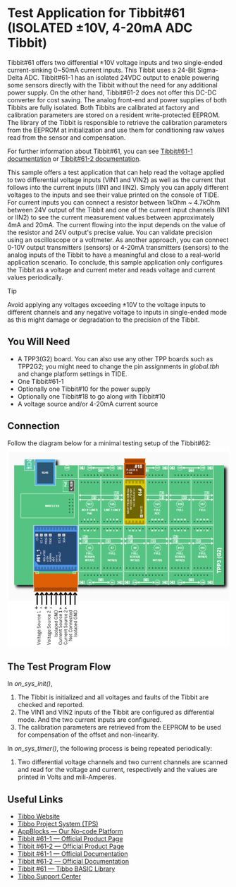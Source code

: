 # Test Application for Tibbit#61 (ISOLATED ±10V, 4-20mA ADC Tibbit)
Tibbit#61 offers two differential ±10V voltage inputs and two single-ended current-sinking 0~50mA current inputs. This Tibbit uses a 24-Bit Sigma-Delta ADC.
Tibbit#61-1 has an isolated 24VDC output to enable powering some sensors directly with the Tibbit without the need for any additional power supply. On the other hand, Tibbit#61-2 does not offer this DC-DC converter for cost saving.
The analog front-end and power supplies of both Tibbits are fully isolated.
Both Tibbits are calibrated at factory and calibration parameters are stored on a resident write-protected EEPROM. The library of the Tibbit is responsible to retrieve the calibration parameters from the EEPROM at initialization and use them for conditioning raw values read from the sensor and compensation.

For further information about Tibbit#61, you can see [Tibbit#61-1 documentation](https://docs.tibbo.com/tibbit_61-1) or [Tibbit#61-2 documentation](https://docs.tibbo.com/tibbit_61-2).

This sample offers a test application that can help read the voltage applied to two differential voltage inputs (VIN1 and VIN2) as well as the current that follows into the current inputs (IIN1 and IIN2). Simply you can apply different voltages to the inputs and see their value printed on the console of TIDE. For current inputs you can connect a resistor between 1kOhm ~ 4.7kOhm between 24V output of the Tibbit and one of the current input channels (IIN1 or IIN2) to see the current measurement values between approximately 4mA and 20mA. The current flowing into the input depends on the value of the resistor and 24V output's precise value. You can validate precision using an oscilloscope or a voltmeter.
As another approach, you can connect 0-10V output transmitters (sensors) or 4-20mA transmitters (sensors) to the analog inputs of the Tibbit to have a meaningful and close to a real-world application scenario.
To conclude, this sample application only configures the Tibbit as a voltage and current meter and reads voltage and current values periodically.

> [!TIP]
> Avoid applying any voltages exceeding ±10V to the voltage inputs to different channels and any negative voltage to inputs in single-ended mode as this might damage or degradation to the precision of the Tibbit. 


## You Will Need

- A TPP3(G2) board. You can also use any other TPP boards such as TPP2G2; you might need to change the pin assignments in *global.tbh* and change platform settings in TIDE.
- One Tibbit#61-1
- Optionally one Tibbit#10 for the power supply
- Optionally one Tibbit#18 to go along with Tibbit#10
- A voltage source and/or 4-20mA current source

## Connection 
Follow the diagram below for a minimal testing setup of the Tibbit#62:
![The Block diagram of testing Tibbit#61-1](/Diagrams_and_Images/Connection_Diagram.png)

## The Test Program Flow
In *on_sys_init()*, 
1. The Tibbit is initialized and all voltages and faults of the Tibbit are checked and reported.
2. The VIN1 and VIN2 inputs of the Tibbit are configured as differential mode. And the two current inputs are configured.
3. The calibration parameters are retrieved from the EEPROM to be used for compensation of the offset and non-linearity.

In *on_sys_timer()*, the following process is being repeated periodically:
1. Two differential voltage channels and two current channels are scanned and read for the voltage and current, respectively and the values are printed in Volts and mili-Amperes.


## Useful Links
* [Tibbo Website](https://tibbo.com)
* [Tibbo Project System (TPS)](https://tibbo.com/store/tps.html)
* [AppBlocks — Our No-code Platform](https://appblocks.io)
* [Tibbit #61-1 — Official Product Page](https://tibbo.com/store/tps/tibbits.html#/61-1)
* [Tibbit #61-2 — Official Product Page](https://tibbo.com/store/tps/tibbits.html#/61-2)
* [Tibbit #61-1 — Official Documentation](https://docs.tibbo.com/tibbit_61-1)
* [Tibbit #61-2 — Official Documentation](https://docs.tibbo.com/tibbit_61-2)
* [Tibbit #61 — Tibbo BASIC Library](https://github.com/tibbotech/libraries/tree/main/tibbits/tbt61)
* [Tibbo Support Center](https://tibbo.com/support.html)
